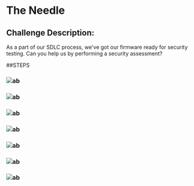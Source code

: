 # The Needle
## Challenge Description: 
As a part of our SDLC process, we've got our firmware ready for security testing. Can you help us by performing a security assessment?

##STEPS
### ![ab](https://github.com/user-attachments/assets/bc0906ae-1946-4745-a6eb-b4a0e448f572)
### ![ab](https://github.com/user-attachments/assets/2ea7c68f-1aed-4a64-b6ae-13bd19888601)

### ![ab](https://github.com/user-attachments/assets/12dea390-540d-42a6-ba96-ada7d4f015e1)
### ![ab](https://github.com/user-attachments/assets/be2efa06-0702-4534-9117-3009e8359c80)
### ![ab](https://github.com/user-attachments/assets/380558ca-a316-404a-a3db-830bfc711016)
### ![ab](https://github.com/user-attachments/assets/9b3121f3-392e-48df-9977-4acf0f2eee77)
### ![ab](https://github.com/user-attachments/assets/0b00fa2d-6853-49d0-a0e1-95a90485bd56) 

